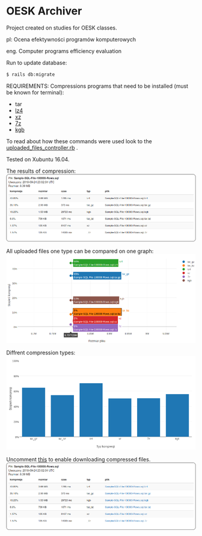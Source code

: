 # OESK Archiver

Project created on studies for OESK classes.

pl: Ocena efektywności programów komputerowych

eng. Computer programs efficiency evaluation

Run to update database:
```sh
$ rails db:migrate
```

REQUIREMENTS: Compressions programs that need to be installed (must be known for terminal):
- tar
- [lz4](https://github.com/lz4/lz4/tree/master)
- [xz](https://packages.ubuntu.com/xenial/xz-utils)
- [7z](http://manpages.ubuntu.com/manpages/xenial/man1/7z.1.html)
- [kgb](http://manpages.ubuntu.com/manpages/xenial/man1/kgb.1.html)

To read about how these commands were used look to the [uploaded_files_controller.rb](https://github.com/bartekadams/oesk-archiver/blob/master/app/controllers/uploaded_files_controller.rb#L88) .

Tested on Xubuntu 16.04.

The results of compression:
![compression](docs/compression.png)

All uploaded files one type can be compared on one graph:
![compression_to_size](docs/compression_to_size.png)

Diffrent compression types:
![copression_stats](docs/copression_stats.png)

Uncomment [this](https://github.com/bartekadams/oesk-archiver/blob/master/app/views/uploaded_files/index.html.haml#L39) to enable downloading compressed files.
![download](docs/download.png)
